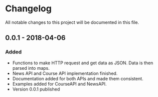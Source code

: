 # Changelog

All notable changes to this project will be documented in this file.

## 0.0.1 - 2018-04-06
### Added
- Functions to make HTTP request and get data as JSON. Data is then parsed into maps.
- News API and Course API implementation finished.
- Documentation added for both APIs and made them consistent.
- Examples added for CourseAPI and NewsAPI.
- Version 0.0.1 published